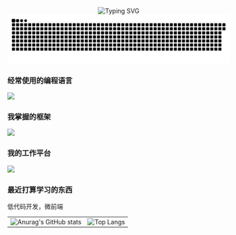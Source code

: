 <p align="center">
  <img src="https://readme-typing-svg.demolab.com?font=Fira+Code&pause=1000&center=true&vCenter=true&width=435&lines=document.wite('Hello+zhenyingjs');Welcome+to+zhenyingjs's+homepage!" alt="Typing SVG" />
  <br/>
  <img src="https://raw.githubusercontent.com/flycran/flycran/main/assets/github-contribution-grid-snake.svg"/>
</p>

<h3>
  经常使用的编程语言
</h3>

<p>
  <img src="https://skillicons.dev/icons?&theme=dark&i=html,css,sass,js,ts,jquery,svg"/>
</p>

<h3>
  我掌握的框架
</h3>

<p>
  <img src="https://skillicons.dev/icons?&theme=dark&i=vue"/>
</p>

<h3>
  我的工作平台
</h3>

<p>
  <img src="https://skillicons.dev/icons?&theme=dark&i=github"/>
</p>


<h3>
  最近打算学习的东西
</h3>

<p>
  低代码开发，微前端
</p>

<table>
  <tr>
    <td>
      <img src="https://github-readme-stats.vercel.app/api?username=zhenyingjs&hide_title=true&icon_color=0092E8&show_icons=true&locale=cn&include_all_commits=true&hide=issues&hide_border=true" alt="Anurag's GitHub stats"/>
    </td>
    <td>
      <img src="https://github-readme-stats.vercel.app/api/top-langs/?username=zhenyingjs&layout=compact&title_color=0092E8&locale=cn&hide_border=true&card_width=467&hide_title=true" alt="Top Langs"/>
    </td>
  </tr>
</table>
